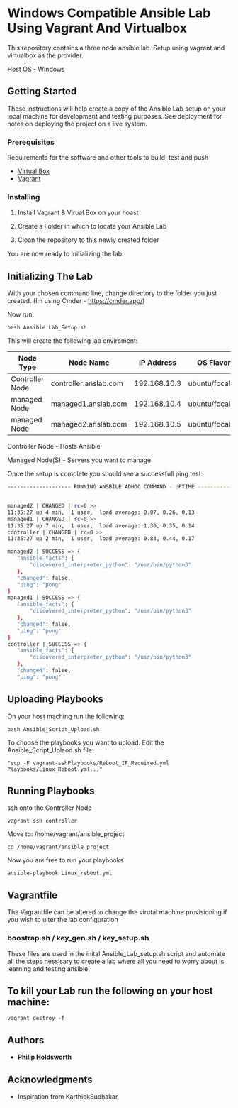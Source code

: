 # Windows Compatible Ansible Lab Using Vagrant And Virtualbox

This repository contains a three node ansible lab. Setup using vagrant and virtualbox as the provider. 

Host OS - Windows

## Getting Started

These instructions will help create a copy of the Ansible Lab setup on
your local machine for development and testing purposes. See deployment
for notes on deploying the project on a live system.

### Prerequisites

Requirements for the software and other tools to build, test and push 
- [Virtual Box](https://www.virtualbox.org/)
- [Vagrant](https://www.vagrantup.com/)

### Installing

1. Install Vagrant & Virual Box on your hoast

2. Create a Folder in which to locate your Ansible Lab

3. Cloan the repository to this newly created folder

You are now ready to initializing the lab

## Initializing The Lab

With your chosen command line, change directory to the folder you just created. (Im using Cmder - https://cmder.app/)

Now run:

    bash Ansible.Lab_Setup.sh
  
This will create the following lab enviroment:
  
|    Node Type   | Node Name             |  IP Address  | OS Flavor     |
| ---------------| --------------------- |--------------|---------------|
| Controller Node| controller.anslab.com | 192.168.10.3 | ubuntu/focal64|
| managed Node   | managed1.anslab.com   | 192.168.10.4 | ubuntu/focal64|
| managed Node   | managed2.anslab.com   | 192.168.10.5 | ubuntu/focal64|

  Controller Node - Hosts Ansible
  
  Managed Node(S) - Servers you want to manage
  
Once the setup is complete you should see a successfull ping test:
  
 ```bash
 -------------------- RUNNING ANSBILE ADHOC COMMAND - UPTIME ------------------------------


managed2 | CHANGED | rc=0 >>
 11:35:27 up 4 min,  1 user,  load average: 0.07, 0.26, 0.13
managed1 | CHANGED | rc=0 >>
 11:35:27 up 7 min,  1 user,  load average: 1.30, 0.35, 0.14
controller | CHANGED | rc=0 >>
 11:35:27 up 2 min,  1 user,  load average: 0.84, 0.44, 0.17

managed2 | SUCCESS => {
    "ansible_facts": {
        "discovered_interpreter_python": "/usr/bin/python3"
    },
    "changed": false,
    "ping": "pong"
}
managed1 | SUCCESS => {
    "ansible_facts": {
        "discovered_interpreter_python": "/usr/bin/python3"
    },
    "changed": false,
    "ping": "pong"
}
controller | SUCCESS => {
    "ansible_facts": {
        "discovered_interpreter_python": "/usr/bin/python3"
    },
    "changed": false,
    "ping": "pong"
```

## Uploading Playbooks

On your host maching run the following:

    bash Ansible_Script_Upload.sh

To choose the playbooks you want to upload. Edit the Ansible_Script_Uplaod.sh file:
  
    "scp -F vagrant-sshPlaybooks/Reboot_IF_Required.yml Playbooks/Linux_Reboot.yml..."
  
  
    
## Running Playbooks

ssh onto the Controller Node

    vagrant ssh controller
  
Move to: /home/vagrant/ansible_project
 
    cd /home/vagrant/ansible_project
  
Now you are free to run your playbooks
 
    ansible-playbook Linux_reboot.yml

## Vagrantfile

The Vagrantfile can be altered to change the virutal machine provisioning if you wish to ulter the lab configuration


### boostrap.sh / key_gen.sh / key_setup.sh 

These files are used in the inital Ansible_Lab_setup.sh script and automate all the steps nessisary to create a lab where all you need to worry about is learning and testing ansible.


## To kill your Lab run the following on your host machine:

    vagrant destroy -f


## Authors

  - **Philip Holdsworth**


## Acknowledgments

  - Inspiration from KarthickSudhakar
 
